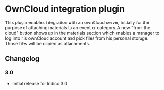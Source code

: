 # OwnCloud integration plugin

This plugin enables integration with an ownCloud server, initially for the
purpose of attaching materials to an event or category. A new "from the cloud"
button shows up in the materials section which enables a manager to log into his
ownCloud account and pick files from his personal storage. Those files will be
copied as attachments.

## Changelog

### 3.0

- Initial release for Indico 3.0

